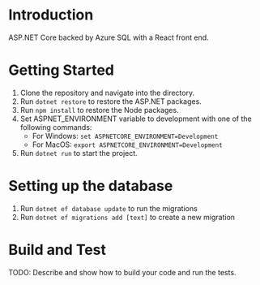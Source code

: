 # Introduction 
ASP.NET Core backed by Azure SQL with a React front end.

# Getting Started
1. Clone the repository and navigate into the directory.
2. Run `dotnet restore` to restore the ASP.NET packages.
3. Run `npm install` to restore the Node packages.
4. Set ASPNET_ENVIRONMENT variable to development with one of the following commands:
    * For Windows: `set ASPNETCORE_ENVIRONMENT=Development`
    * For MacOS: `export ASPNETCORE_ENVIRONMENT=Development`
5. Run `dotnet run` to start the project.

# Setting up the database
1. Run `dotnet ef database update` to run the migrations
2. Run `dotnet ef migrations add [text]` to create a new migration

# Build and Test
TODO: Describe and show how to build your code and run the tests. 